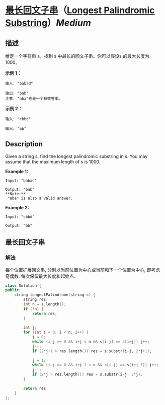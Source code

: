 # [最长回文子串](https://leetcode-cn.com/problems/longest-palindromic-substring)（[Longest Palindromic Substring](https://leetcode.com/problems/longest-palindromic-substring)）*Medium*
## 描述
给定一个字符串 s，找到 s 中最长的回文子串。你可以假设s 的最大长度为1000。

**示例 1：**
```
输入: "babad"

输出: "bab"
注意: "aba"也是一个有效答案。
```


**示例 2：**
```
输入: "cbbd"

输出: "bb"
```

## Description
Given a string s, find the longest palindromic substring in s. You may assume that the maximum length of s is 1000.

**Example 1:**
```
Input: "babad"

Output: "bab"
**Note:**
 "aba" is also a valid answer.
```


**Example 2:**
```
Input: "cbbd"

Output: "bb"
```



## 最长回文子串
### 解法
每个位置扩展回文串, 分别以当前位置为中心或当前和下一个位置为中心, 即考虑奇偶数. 每次保留最大长度和起始点.
```c++
class Solution {
public:
    string longestPalindrome(string s) {
        string res;
        int n = s.length();
        if (!n) {
            return res;
        }
        
        int j;
        for (int i = 0; i < n; i++) {
            j = 0;
            while (i-j >= 0 && i+j < n && s[i-j] == s[i+j]) j++;
            j--;
            if (2*j+1 > res.length()) res = s.substr(i-j, 2*j+1);
            
            j = 1;
            while (i-j >= 0 && i+j-1 < n && s[i-j] == s[i+j-1]) j++;
            j--;
            if (2*j > res.length()) res = s.substr(i-j, 2*j);
        }
        
        return res;
    }
};
```